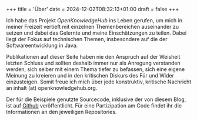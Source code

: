 +++
title = 'Über'
date = 2024-12-02T08:32:13+01:00
draft = false
+++

Ich habe das Projekt *OpenKnowledgeHub* ins Leben gerufen, um mich in meiner Freizeit vertieft mit einzelnen
Themenbereichen auseinander zu setzen und dabei das Gelernte und meine Einschätzungen zu teilen. Dabei liegt der Fokus
auf technischen Themen, insbesondere auf die der Softwareentwicklung in Java.

Publikationen auf dieser Seite haben nie den Anspruch auf der Weisheit letzten Schluss und sollten deshalb immer nur als
Anregung verstanden werden, sich selber mit einem Thema tiefer zu befassen, sich eine eigene Meinung zu kreieren und in
den kritischen Diskurs des Für und Wider einzusteigen. Somit freue ich mich über jede konstruktiv, kritische Nachricht
an inhalt (at) openknowledgehub.org.

Der für die Beispiele genutzte Sourcecode, inklusive der von diesem Blog, ist
auf [Github](https://github.com/OpenKnowledgeHub) veröffentlicht. Für
eine Partizipation am Code findet ihr die Informationen an den jeweiligen Repositories.